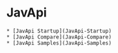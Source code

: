 # JavApi
	* [JavApi Startup](JavApi-Startup)
	* [JavApi Compare](JavApi-Compare)
	* [JavApi Samples](JavApi-Samples)